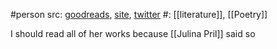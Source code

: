 #person 
src: [goodreads](https://www.goodreads.com/author/show/51589.Chitra_Banerjee_Divakaruni), [site](https://www.chitradivakaruni.com), [twitter](https://x.com/cdivakaruni) 
#: [[literature]], [[Poetry]] 

I should read all of her works because [[Julina Pril]] said so